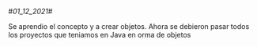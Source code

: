 #*01_12_2021*#

Se aprendio el concepto y a crear objetos.
Ahora se debieron pasar todos los proyectos que teniamos en Java en orma de objetos

